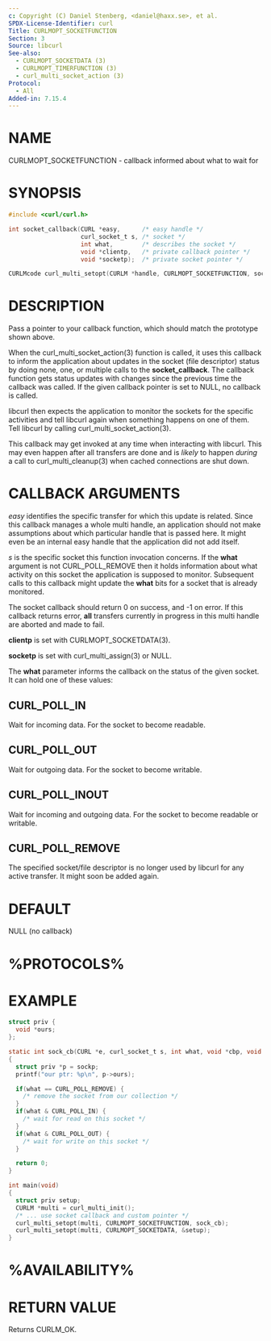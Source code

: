 ```yaml
---
c: Copyright (C) Daniel Stenberg, <daniel@haxx.se>, et al.
SPDX-License-Identifier: curl
Title: CURLMOPT_SOCKETFUNCTION
Section: 3
Source: libcurl
See-also:
  - CURLMOPT_SOCKETDATA (3)
  - CURLMOPT_TIMERFUNCTION (3)
  - curl_multi_socket_action (3)
Protocol:
  - All
Added-in: 7.15.4
---
```


# NAME

CURLMOPT_SOCKETFUNCTION - callback informed about what to wait for

# SYNOPSIS

~~~c
#include <curl/curl.h>

int socket_callback(CURL *easy,      /* easy handle */
                    curl_socket_t s, /* socket */
                    int what,        /* describes the socket */
                    void *clientp,   /* private callback pointer */
                    void *socketp);  /* private socket pointer */

CURLMcode curl_multi_setopt(CURLM *handle, CURLMOPT_SOCKETFUNCTION, socket_callback);
~~~

# DESCRIPTION

Pass a pointer to your callback function, which should match the prototype
shown above.

When the curl_multi_socket_action(3) function is called, it uses this
callback to inform the application about updates in the socket (file
descriptor) status by doing none, one, or multiple calls to the
**socket_callback**. The callback function gets status updates with changes
since the previous time the callback was called. If the given callback pointer
is set to NULL, no callback is called.

libcurl then expects the application to monitor the sockets for the specific
activities and tell libcurl again when something happens on one of them. Tell
libcurl by calling curl_multi_socket_action(3).

This callback may get invoked at any time when interacting with libcurl. 
This may even happen after all transfers are done and is *likely* to
happen *during* a call to curl_multi_cleanup(3) when cached connections
are shut down.

# CALLBACK ARGUMENTS

*easy* identifies the specific transfer for which this update is related.
Since this callback manages a whole multi handle, an application should not
make assumptions about which particular handle that is passed here. It might
even be an internal easy handle that the application did not add itself.

*s* is the specific socket this function invocation concerns. If the
**what** argument is not CURL_POLL_REMOVE then it holds information about
what activity on this socket the application is supposed to
monitor. Subsequent calls to this callback might update the **what** bits
for a socket that is already monitored.

The socket callback should return 0 on success, and -1 on error. If this
callback returns error, **all** transfers currently in progress in this
multi handle are aborted and made to fail.

**clientp** is set with CURLMOPT_SOCKETDATA(3).

**socketp** is set with curl_multi_assign(3) or NULL.

The **what** parameter informs the callback on the status of the given
socket. It can hold one of these values:

## CURL_POLL_IN

Wait for incoming data. For the socket to become readable.

## CURL_POLL_OUT

Wait for outgoing data. For the socket to become writable.

## CURL_POLL_INOUT

Wait for incoming and outgoing data. For the socket to become readable or
writable.

## CURL_POLL_REMOVE

The specified socket/file descriptor is no longer used by libcurl for any
active transfer. It might soon be added again.

# DEFAULT

NULL (no callback)

# %PROTOCOLS%

# EXAMPLE

~~~c
struct priv {
  void *ours;
};

static int sock_cb(CURL *e, curl_socket_t s, int what, void *cbp, void *sockp)
{
  struct priv *p = sockp;
  printf("our ptr: %p\n", p->ours);

  if(what == CURL_POLL_REMOVE) {
    /* remove the socket from our collection */
  }
  if(what & CURL_POLL_IN) {
    /* wait for read on this socket */
  }
  if(what & CURL_POLL_OUT) {
    /* wait for write on this socket */
  }

  return 0;
}

int main(void)
{
  struct priv setup;
  CURLM *multi = curl_multi_init();
  /* ... use socket callback and custom pointer */
  curl_multi_setopt(multi, CURLMOPT_SOCKETFUNCTION, sock_cb);
  curl_multi_setopt(multi, CURLMOPT_SOCKETDATA, &setup);
}
~~~

# %AVAILABILITY%

# RETURN VALUE

Returns CURLM_OK.
